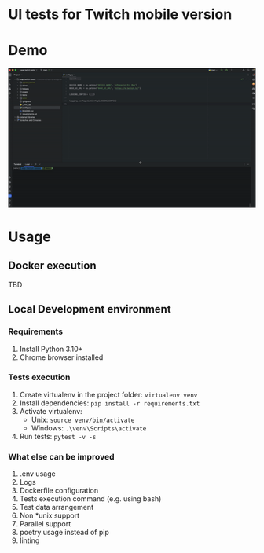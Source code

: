 # UI tests for Twitch mobile version

# Demo
![Description](assets/demo.gif)

# Usage

## Docker execution

TBD

## Local Development environment

### Requirements

1. Install Python 3.10+
1. Chrome browser installed

### Tests execution

1. Create virtualenv in the project folder: `virtualenv venv`
1. Install dependencies: `pip install -r requirements.txt`
1. Activate virtualenv:
    - Unix: `source venv/bin/activate`
    - Windows: `.\venv\Scripts\activate`
1. Run tests: `pytest -v -s`

### What else can be improved
1. .env usage
1. Logs
1. Dockerfile configuration
1. Tests execution command (e.g. using bash)
1. Test data arrangement
1. Non *unix support
1. Parallel support
1. poetry usage instead of pip
1. linting 